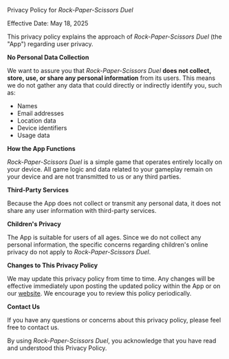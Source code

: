 Privacy Policy for *Rock-Paper-Scissors Duel*

Effective Date: May 18, 2025

This privacy policy explains the approach of *Rock-Paper-Scissors Duel* (the "App") regarding user privacy.

**No Personal Data Collection**

We want to assure you that *Rock-Paper-Scissors Duel* **does not collect, store, use, or share any personal information** from its users. This means we do not gather any data that could directly or indirectly identify you, such as:

* Names
* Email addresses
* Location data
* Device identifiers
* Usage data

**How the App Functions**

*Rock-Paper-Scissors Duel* is a simple game that operates entirely locally on your device. All game logic and data related to your gameplay remain on your device and are not transmitted to us or any third parties.

**Third-Party Services**

Because the App does not collect or transmit any personal data, it does not share any user information with third-party services.

**Children's Privacy**

The App is suitable for users of all ages. Since we do not collect any personal information, the specific concerns regarding children's online privacy do not apply to *Rock-Paper-Scissors Duel*.

**Changes to This Privacy Policy**

We may update this privacy policy from time to time. Any changes will be effective immediately upon posting the updated policy within the App or on our [website](https://panugr.github.io/Rock-Paperr-Scissors/).
We encourage you to review this policy periodically.

**Contact Us**

If you have any questions or concerns about this privacy policy, please feel free to contact us.

By using *Rock-Paper-Scissors Duel*, you acknowledge that you have read and understood this Privacy Policy.
